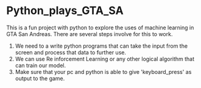 # Python_plays_GTA_SA
This is a fun project with python to explore the uses of machine learning in GTA San Andreas.
There are several steps involve for this to work.
1. We need to a write python programs that can take the input from the screen and process that data to further use.
2. We can use Re inforcement Learning or any other logical algorithm that can train our model.
3. Make sure that your pc and python is able to give 'keyboard_press' as output to the game.
